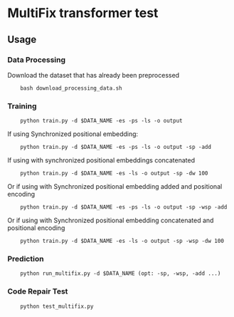 # MultiFix transformer test

## Usage

### Data Processing
Download the dataset that has already been preprocessed
```
    bash download_processing_data.sh
```

### Training
```
    python train.py -d $DATA_NAME -es -ps -ls -o output
```

If using Synchronized positional embedding:
```
    python train.py -d $DATA_NAME -es -ps -ls -o output -sp -add
```
If using with synchronized positional embeddings concatenated
```
    python train.py -d $DATA_NAME -es -ls -o output -sp -dw 100
```

Or if using with Synchronized positional embedding added and positional encoding
```
    python train.py -d $DATA_NAME -es -ps -ls -o output -sp -wsp -add
```
Or if using with Synchronized positional embedding concatenated and positional encoding
```
    python train.py -d $DATA_NAME -es -ls -o output -sp -wsp -dw 100
```

### Prediction
```
    python run_multifix.py -d $DATA_NAME (opt: -sp, -wsp, -add ...)
```

### Code Repair Test
```
    python test_multifix.py
```
